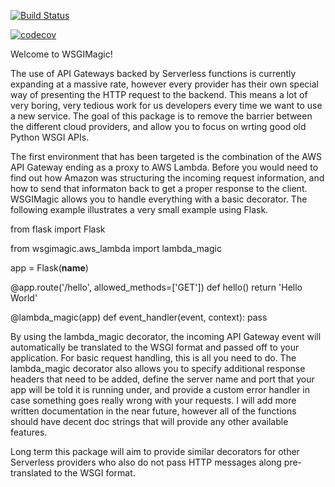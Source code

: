 [![Build Status](https://travis-ci.org/kahinton/wsgimagic.svg?branch=master)](https://travis-ci.org/kahinton/wsgimagic)


[![codecov](https://codecov.io/gh/kahinton/wsgimagic/branch/master/graph/badge.svg)](https://codecov.io/gh/kahinton/wsgimagic)



Welcome to WSGIMagic!

The use of API Gateways backed by Serverless functions is currently expanding at a massive rate, however every provider 
has their own special way of presenting the HTTP request to the backend. This means a lot of very boring, very tedious 
work for us developers every time we want to use a new service. The goal of this package is to remove the barrier between 
the different cloud providers, and allow you to focus on wrting good old Python WSGI APIs.

The first environment that has been targeted is the combination of the AWS API Gateway ending as a proxy to AWS Lambda. 
Before you would need to find out how Amazon was structuring the incoming request information, and how to send that 
informaton back to get a proper response to the client. WSGIMagic allows you to handle everything with a basic decorator. 
The following example illustrates a very small example using Flask.

from flask import Flask

from wsgimagic.aws_lambda import lambda_magic


app = Flask(__name__)


@app.route('/hello', allowed_methods=['GET'])
def hello()
    return 'Hello World'
    

@lambda_magic(app)
def event_handler(event, context):
    pass
    
    
By using the lambda_magic decorator, the incoming API Gateway event will automatically be translated to the WSGI format 
and passed off to your application. For basic request handling, this is all you need to do. The lambda_magic decorator 
also allows you to specify additional response headers that need to be added, define the server name and port that your 
app will be told it is running under, and provide a custom error handler in case something goes really wrong with your 
requests. I will add more written documentation in the near future, however all of the functions should have decent doc 
strings that will provide any other available features.

Long term this package will aim to provide similar decorators for other Serverless providers who also do not pass HTTP 
messages along pre-translated to the WSGI format.
